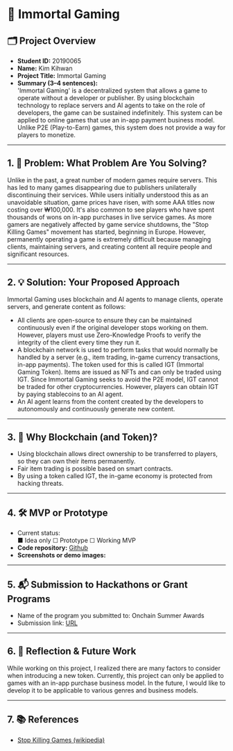 # 🚀 Immortal Gaming

## 🗂️ Project Overview
- **Student ID:**  20190065
- **Name:**  Kim Kihwan
- **Project Title:**  Immortal Gaming
- **Summary (3–4 sentences):**  
  'Immortal Gaming' is a decentralized system that allows a game to operate without a developer or publisher. By using blockchain technology to replace servers and AI agents to take on the role of developers, the game can be sustained indefinitely. This system can be applied to online games that use an in-app payment business model. Unlike P2E (Play-to-Earn) games, this system does not provide a way for players to monetize.

---

## 1. 🧩 Problem: What Problem Are You Solving?

Unlike in the past, a great number of modern games require servers. This has led to many games disappearing due to publishers unilaterally discontinuing their services. While users initially understood this as an unavoidable situation, game prices have risen, with some AAA titles now costing over ₩100,000. It's also common to see players who have spent thousands of wons on in-app purchases in live service games. As more gamers are negatively affected by game service shutdowns, the "Stop Killing Games" movement has started, beginning in Europe. However, permanently operating a game is extremely difficult because managing clients, maintaining servers, and creating content all require people and significant resources.

---

## 2. 💡 Solution: Your Proposed Approach

Immortal Gaming uses blockchain and AI agents to manage clients, operate servers, and generate content as follows:

- All clients are open-source to ensure they can be maintained continuously even if the original developer stops working on them. However, players must use Zero-Knowledge Proofs to verify the integrity of the client every time they run it.
- A blockchain network is used to perform tasks that would normally be handled by a server (e.g., item trading, in-game currency transactions, in-app payments). The token used for this is called IGT (Immortal Gaming Token). Items are issued as NFTs and can only be traded using IGT. Since Immortal Gaming seeks to avoid the P2E model, IGT cannot be traded for other cryptocurrencies. However, players can obtain IGT by paying stablecoins to an AI agent.
- An AI agent learns from the content created by the developers to autonomously and continuously generate new content.

---

## 3. 🔗 Why Blockchain (and Token)?

- Using blockchain allows direct ownership to be transferred to players, so they can own their items permanently.
- Fair item trading is possible based on smart contracts.
- By using a token called IGT, the in-game economy is protected from hacking threats.

---

## 4. 🛠️ MVP or Prototype
- Current status:  
  ■ Idea only ☐ Prototype ☐ Working MVP  
- **Code repository:** [Github](https://github.com/kaist-kihwan/Immortal-Gaming)
- **Screenshots or demo images:**


---

## 5. 📬 Submission to Hackathons or Grant Programs
- Name of the program you submitted to: Onchain Summer Awards
- Submission link: [URL](https://devfolio.co/projects/immortal-gaming-0d7d)

---

## 6. 🤔 Reflection & Future Work

While working on this project, I realized there are many factors to consider when introducing a new token.
Currently, this project can only be applied to games with an in-app purchase business model. In the future, I would like to develop it to be applicable to various genres and business models.

---

## 7. 📚 References

- [Stop Killing Games (wikipedia)](https://en.wikipedia.org/wiki/Stop_Killing_Games)

